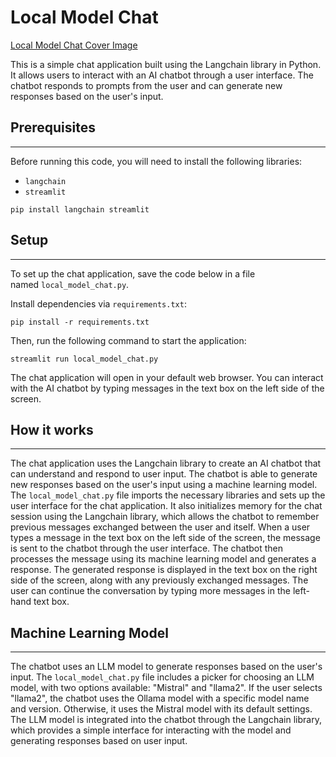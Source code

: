 # Local Model Chat

[Local Model Chat Cover Image](/images/cover.png)

This is a simple chat application built using the Langchain library in Python. It allows users to interact with an AI chatbot through a user interface. The chatbot responds to prompts from the user and can generate new responses based on the user's input.

## Prerequisites

---------------------------------------------------------

Before running this code, you will need to install the following libraries:

-   `langchain` 
-   `streamlit` 

```
pip install langchain streamlit
```

## Setup

-----------------------------------------

To set up the chat application, save the code below in a file named `local_model_chat.py`. 

Install dependencies via `requirements.txt`:

``` 
pip install -r requirements.txt

```

Then, run the following command to start the application:

```
streamlit run local_model_chat.py
```

The chat application will open in your default web browser. You can interact with the AI chatbot by typing messages in the text box on the left side of the screen.

## How it works

-------------------------------------------------------

The chat application uses the Langchain library to create an AI chatbot that can understand and respond to user input. The chatbot is able to generate new responses based on the user's input using a machine learning model. The `local_model_chat.py` file imports the necessary libraries and sets up the user interface for the chat application. It also initializes memory for the chat session using the Langchain library, which allows the chatbot to remember previous messages exchanged between the user and itself. When a user types a message in the text box on the left side of the screen, the message is sent to the chatbot through the user interface. The chatbot then processes the message using its machine learning model and generates a response. The generated response is displayed in the text box on the right side of the screen, along with any previously exchanged messages. The user can continue the conversation by typing more messages in the left-hand text box.

## Machine Learning Model

---------------------------------------------------------------------------

The chatbot uses an LLM model to generate responses based on the user's input. The `local_model_chat.py` file includes a picker for choosing an LLM model, with two options available: "Mistral" and "llama2". If the user selects "llama2", the chatbot uses the Ollama model with a specific model name and version. Otherwise, it uses the Mistral model with its default settings. The LLM model is integrated into the chatbot through the Langchain library, which provides a simple interface for interacting with the model and generating responses based on user input.